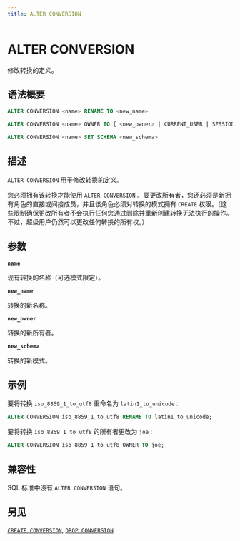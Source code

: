 ```yaml
---
title: ALTER CONVERSION
---
```


# ALTER CONVERSION

修改转换的定义。

## 语法概要

```sql
ALTER CONVERSION <name> RENAME TO <new_name>

ALTER CONVERSION <name> OWNER TO { <new_owner> | CURRENT_USER | SESSION_USER }

ALTER CONVERSION <name> SET SCHEMA <new_schema>
```

## 描述

`ALTER CONVERSION` 用于修改转换的定义。

您必须拥有该转换才能使用 `ALTER CONVERSION` 。要更改所有者，您还必须是新拥有角色的直接或间接成员，并且该角色必须对转换的模式拥有 `CREATE` 权限。（这些限制确保更改所有者不会执行任何您通过删除并重新创建转换无法执行的操作。不过，超级用户仍然可以更改任何转换的所有权。）

## 参数

**`name`**

现有转换的名称（可选模式限定）。

**`new_name`**

转换的新名称。

**`new_owner`**

转换的新所有者。

**`new_schema`**

转换的新模式。

## 示例

要将转换 `iso_8859_1_to_utf8` 重命名为 `latin1_to_unicode` :

```sql
ALTER CONVERSION iso_8859_1_to_utf8 RENAME TO latin1_to_unicode;
```

要将转换 `iso_8859_1_to_utf8` 的所有者更改为 `joe` :

```sql
ALTER CONVERSION iso_8859_1_to_utf8 OWNER TO joe;
```

## 兼容性

SQL 标准中没有 `ALTER CONVERSION` 语句。

## 另见

[`CREATE CONVERSION`](/i18n/zh/docusaurus-plugin-content-docs/current/sql-stmts/sql-stmt-create-conversion.md), [`DROP CONVERSION`](/i18n/zh/docusaurus-plugin-content-docs/current/sql-stmts/sql-stmt-drop-conversion.md)